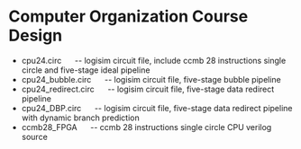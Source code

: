 # Computer Organization Course Design
- cpu24.circ &nbsp;&nbsp;&nbsp;&nbsp; -- logisim circuit file, include ccmb 28 instructions single circle and five-stage ideal pipeline
- cpu24_bubble.circ &nbsp;&nbsp;&nbsp;&nbsp; -- logisim circuit file, five-stage bubble pipeline
- cpu24_redirect.circ &nbsp;&nbsp;&nbsp;&nbsp; -- logisim circuit file, five-stage data redirect pipeline
- cpu24_DBP.circ &nbsp;&nbsp;&nbsp;&nbsp; -- logisim circuit file, five-stage data redirect pipeline with dynamic branch prediction
- ccmb28_FPGA &nbsp;&nbsp;&nbsp;&nbsp; -- ccmb 28 instructions single circle CPU verilog source
